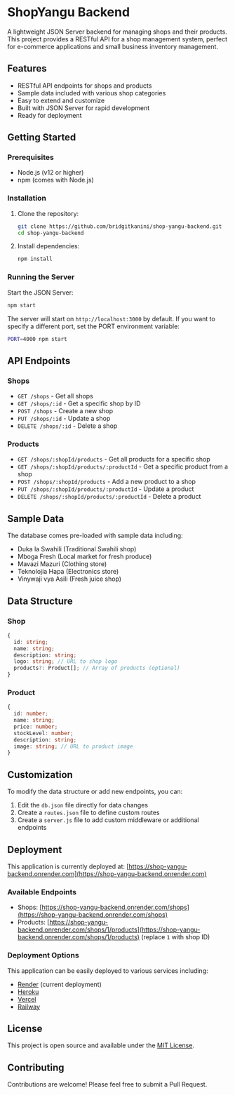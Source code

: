 # ShopYangu Backend

A lightweight JSON Server backend for managing shops and their products. This project provides a RESTful API for a shop management system, perfect for e-commerce applications and small business inventory management.

## Features

- RESTful API endpoints for shops and products
- Sample data included with various shop categories
- Easy to extend and customize
- Built with JSON Server for rapid development
- Ready for deployment

## Getting Started

### Prerequisites

- Node.js (v12 or higher)
- npm (comes with Node.js)

### Installation

1. Clone the repository:
   ```bash
   git clone https://github.com/bridgitkanini/shop-yangu-backend.git
   cd shop-yangu-backend
   ```

2. Install dependencies:
   ```bash
   npm install
   ```

### Running the Server

Start the JSON Server:
```bash
npm start
```

The server will start on `http://localhost:3000` by default. If you want to specify a different port, set the PORT environment variable:

```bash
PORT=4000 npm start
```

## API Endpoints

### Shops

- `GET /shops` - Get all shops
- `GET /shops/:id` - Get a specific shop by ID
- `POST /shops` - Create a new shop
- `PUT /shops/:id` - Update a shop
- `DELETE /shops/:id` - Delete a shop

### Products

- `GET /shops/:shopId/products` - Get all products for a specific shop
- `GET /shops/:shopId/products/:productId` - Get a specific product from a shop
- `POST /shops/:shopId/products` - Add a new product to a shop
- `PUT /shops/:shopId/products/:productId` - Update a product
- `DELETE /shops/:shopId/products/:productId` - Delete a product

## Sample Data

The database comes pre-loaded with sample data including:

- Duka la Swahili (Traditional Swahili shop)
- Mboga Fresh (Local market for fresh produce)
- Mavazi Mazuri (Clothing store)
- Teknolojia Hapa (Electronics store)
- Vinywaji vya Asili (Fresh juice shop)

## Data Structure

### Shop
```typescript
{
  id: string;
  name: string;
  description: string;
  logo: string; // URL to shop logo
  products?: Product[]; // Array of products (optional)
}
```

### Product
```typescript
{
  id: number;
  name: string;
  price: number;
  stockLevel: number;
  description: string;
  image: string; // URL to product image
}
```

## Customization

To modify the data structure or add new endpoints, you can:

1. Edit the `db.json` file directly for data changes
2. Create a `routes.json` file to define custom routes
3. Create a `server.js` file to add custom middleware or additional endpoints

## Deployment

This application is currently deployed at: [https://shop-yangu-backend.onrender.com](https://shop-yangu-backend.onrender.com)

### Available Endpoints
- Shops: [https://shop-yangu-backend.onrender.com/shops](https://shop-yangu-backend.onrender.com/shops)
- Products: [https://shop-yangu-backend.onrender.com/shops/1/products](https://shop-yangu-backend.onrender.com/shops/1/products) (replace `1` with shop ID)

### Deployment Options
This application can be easily deployed to various services including:
- [Render](https://render.com/) (current deployment)
- [Heroku](https://www.heroku.com/)
- [Vercel](https://vercel.com/)
- [Railway](https://railway.app/)

## License

This project is open source and available under the [MIT License](LICENSE).

## Contributing

Contributions are welcome! Please feel free to submit a Pull Request.
